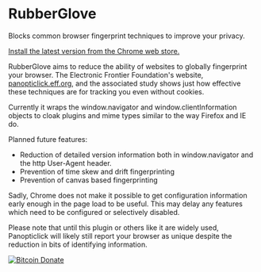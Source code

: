RubberGlove
===========

Blocks common browser fingerprint techniques to improve your privacy.

[Install the latest version from the Chrome web store.][1]

RubberGlove aims to reduce the ability of websites to globally fingerprint your browser.  The Electronic Frontier Foundation's website, [panopticlick.eff.org][2], and the associated study shows just how effective these techniques are for tracking you even without cookies.

Currently it wraps the window.navigator and window.clientInformation objects to cloak plugins and mime types similar to the way Firefox and IE do.

Planned future features:
* Reduction of detailed version information both in window.navigator and the http User-Agent header.
* Prevention of time skew and drift fingerprinting
* Prevention of canvas based fingerprinting

Sadly, Chrome does not make it possible to get configuration information early enough in the page load to be useful.  This may delay any features which need to be configured or selectively disabled.

Please note that until this plugin or others like it are widely used, Panopticlick will likely still report your browser as unique despite the reduction in bits of identifying information.

[ ![Bitcoin Donate][3] ][4]

  [1]: https://chrome.google.com/webstore/detail/rubberglove/koabfojebhfdjnligkcihoeekimoekpg?authuser=1
  [2]: https://panopticlick.eff.org
  [3]: https://github.com/jsclary/RubberGlove/raw/master/images/bitcoindonate.png
  [4]: bitcoin:14B7hKTgSRKQewJbj8YQLy3nJ7QL36LBJT
